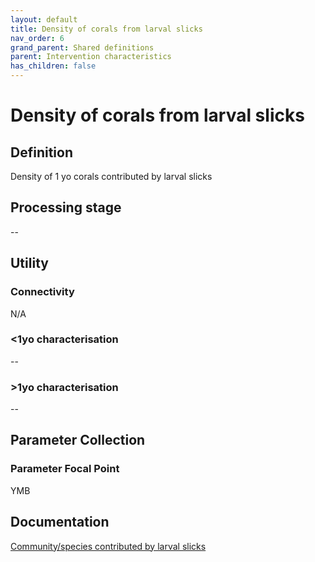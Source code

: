 ```yaml
---
layout: default
title: Density of corals from larval slicks
nav_order: 6
grand_parent: Shared definitions
parent: Intervention characteristics
has_children: false
---
```


# Density of corals from larval slicks
<!-- 
{: .no_toc .text-delta }
* TOC
{:toc} -->

## Definition

Density of 1 yo corals contributed by larval slicks

## Processing stage

--

## Utility 
### Connectivity

N/A

### <1yo characterisation

--

### >1yo characterisation

--

## Parameter Collection
### Parameter Focal Point

YMB

## Documentation

[Community/species contributed by larval slicks](https://aimsgovau.sharepoint.com/:w:/r/sites/RRAPMDS/_layouts/15/Doc.aspx?sourcedoc=%7B2FE395F0-8589-4E88-832F-F064FE4B6B32%7D&file=Parameter_larval_slicks_NEW2.docx)